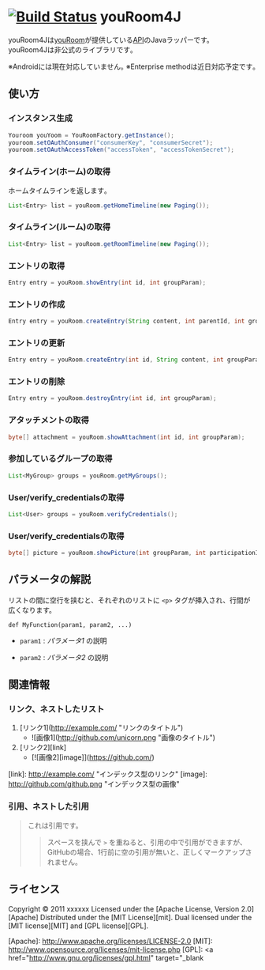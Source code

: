 [![Build Status](https://secure.travis-ci.org/rochefort/gem-search.png)](http://travis-ci.org/rochefort/gem-search)
youRoom4J
=========
youRoom4Jは<a target="blank" href="https://www.youroom.in">youRoom</a>が提供している<a target="blank" href="http://apidoc.youroom.in">API</a>のJavaラッパーです。<br/>
youRoom4Jは非公式のライブラリです｡

※Androidには現在対応していません｡
※Enterprise methodは近日対応予定です｡

使い方
------
### インスタンス生成 ###
```java
Youroom youYoom = YouRoomFactory.getInstance();
youroom.setOAuthConsumer("consumerKey", "consumerSecret");
youroom.setOAuthAccessToken("accessToken", "accessTokenSecret");
```
### タイムライン(ホーム)の取得 ###
ホームタイムラインを返します｡
```java
List<Entry> list = youRoom.getHomeTimeline(new Paging());
```
### タイムライン(ルーム)の取得 ###
```java
List<Entry> list = youRoom.getRoomTimeline(new Paging());
```
### エントリの取得 ###
```java
Entry entry = youRoom.showEntry(int id, int groupParam);
```
### エントリの作成 ###
```java
Entry entry = youRoom.createEntry(String content, int parentId, int groupParam);
```
### エントリの更新 ###
```java
Entry entry = youRoom.createEntry(int id, String content, int groupParam);
```
### エントリの削除 ###
```java
Entry entry = youRoom.destroyEntry(int id, int groupParam);
```
### アタッチメントの取得 ###
```java
byte[] attachment = youRoom.showAttachment(int id, int groupParam);
```
### 参加しているグループの取得 ###
```java
List<MyGroup> groups = youRoom.getMyGroups();
```
### User/verify_credentialsの取得 ###
```java
List<User> groups = youRoom.verifyCredentials();
```    
### User/verify_credentialsの取得 ###
```java
byte[] picture = youRoom.showPicture(int groupParam, int participationId);
```













パラメータの解説
----------------
リストの間に空行を挟むと、それぞれのリストに `<p>` タグが挿入され、行間が
広くなります。
 
    def MyFunction(param1, param2, ...)
 
+   `param1` :
    _パラメータ1_ の説明
 
+   `param2` :
    _パラメータ2_ の説明
 
関連情報
--------
### リンク、ネストしたリスト
1. [リンク1](<a href="http://example.com/" target="_blank" rel="noreferrer" style="cursor:help;display:inline !important;">http://example.com/</a> "リンクのタイトル")
    * ![画像1](<a href="http://github.com/unicorn.png" target="_blank" rel="noreferrer" style="cursor:help;display:inline !important;">http://github.com/unicorn.png</a> "画像のタイトル")
2. [リンク2][link]
    - [![画像2][image]](<a href="https://github.com/" target="_blank" rel="noreferrer" style="cursor:help;display:inline !important;">https://github.com/</a>)
 
  [link]: <a href="http://example.com/" target="_blank" rel="noreferrer" style="cursor:help;display:inline !important;">http://example.com/</a> "インデックス型のリンク"
  [image]: <a href="http://github.com/github.png" target="_blank" rel="noreferrer" style="cursor:help;display:inline !important;">http://github.com/github.png</a> "インデックス型の画像"
 
### 引用、ネストした引用
> これは引用です。
>
> > スペースを挟んで `>` を重ねると、引用の中で引用ができますが、
> > GitHubの場合、1行前に空の引用が無いと、正しくマークアップされません。
 
ライセンス
----------
Copyright &copy; 2011 xxxxxx
Licensed under the [Apache License, Version 2.0][Apache]
Distributed under the [MIT License][mit].
Dual licensed under the [MIT license][MIT] and [GPL license][GPL].
 
[Apache]: <a href="http://www.apache.org/licenses/LICENSE-2.0" target="_blank" rel="noreferrer" style="cursor:help;display:inline !important;">http://www.apache.org/licenses/LICENSE-2.0</a>
[MIT]: <a href="http://www.opensource.org/licenses/mit-license.php" target="_blank" rel="noreferrer" style="cursor:help;display:inline !important;">http://www.opensource.org/licenses/mit-license.php</a>
[GPL]: <a href="http://www.gnu.org/licenses/gpl.html" target="_blank